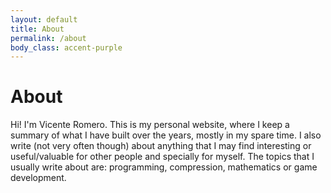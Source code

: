 ```yaml
---
layout: default
title: About
permalink: /about
body_class: accent-purple
---
```


# About

Hi! I'm Vicente Romero. This is my personal website, where I keep a summary of what I have built over the years, mostly in my spare time. I also write (not very often though) about anything that I may find interesting or useful/valuable for other people and specially for myself. The topics that I usually write about are: programming, compression, mathematics or game development.

